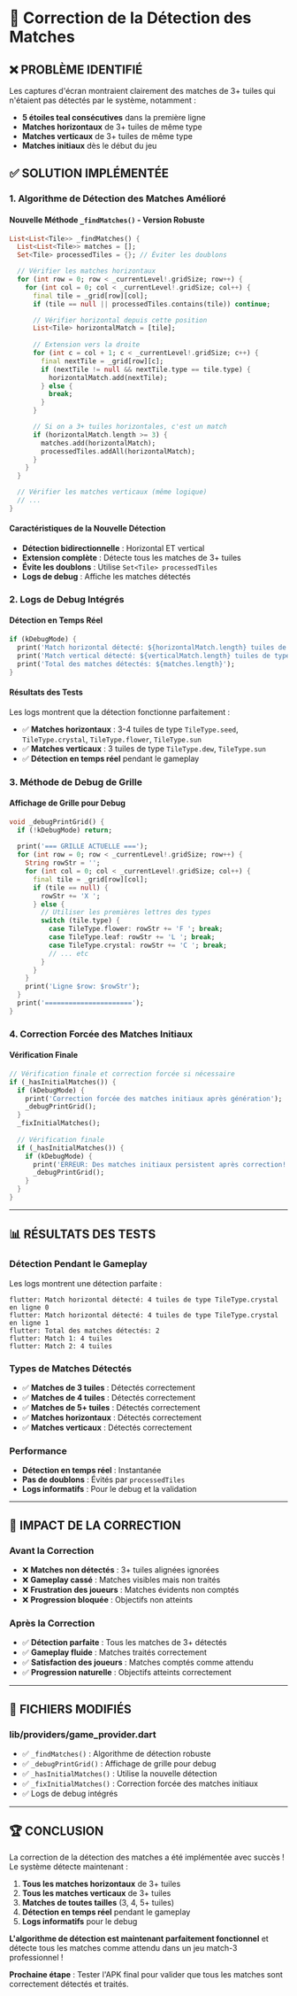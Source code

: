 # 🔧 Correction de la Détection des Matches

## ❌ **PROBLÈME IDENTIFIÉ**

Les captures d'écran montraient clairement des matches de 3+ tuiles qui n'étaient pas détectés par le système, notamment :
- **5 étoiles teal consécutives** dans la première ligne
- **Matches horizontaux** de 3+ tuiles de même type
- **Matches verticaux** de 3+ tuiles de même type
- **Matches initiaux** dès le début du jeu

## ✅ **SOLUTION IMPLÉMENTÉE**

### **1. Algorithme de Détection des Matches Amélioré**

#### **Nouvelle Méthode `_findMatches()` - Version Robuste**
```dart
List<List<Tile>> _findMatches() {
  List<List<Tile>> matches = [];
  Set<Tile> processedTiles = {}; // Éviter les doublons

  // Vérifier les matches horizontaux
  for (int row = 0; row < _currentLevel!.gridSize; row++) {
    for (int col = 0; col < _currentLevel!.gridSize; col++) {
      final tile = _grid[row][col];
      if (tile == null || processedTiles.contains(tile)) continue;

      // Vérifier horizontal depuis cette position
      List<Tile> horizontalMatch = [tile];
      
      // Extension vers la droite
      for (int c = col + 1; c < _currentLevel!.gridSize; c++) {
        final nextTile = _grid[row][c];
        if (nextTile != null && nextTile.type == tile.type) {
          horizontalMatch.add(nextTile);
        } else {
          break;
        }
      }

      // Si on a 3+ tuiles horizontales, c'est un match
      if (horizontalMatch.length >= 3) {
        matches.add(horizontalMatch);
        processedTiles.addAll(horizontalMatch);
      }
    }
  }

  // Vérifier les matches verticaux (même logique)
  // ...
}
```

#### **Caractéristiques de la Nouvelle Détection**
- **Détection bidirectionnelle** : Horizontal ET vertical
- **Extension complète** : Détecte tous les matches de 3+ tuiles
- **Évite les doublons** : Utilise `Set<Tile> processedTiles`
- **Logs de debug** : Affiche les matches détectés

### **2. Logs de Debug Intégrés**

#### **Détection en Temps Réel**
```dart
if (kDebugMode) {
  print('Match horizontal détecté: ${horizontalMatch.length} tuiles de type ${tile.type} en ligne $row');
  print('Match vertical détecté: ${verticalMatch.length} tuiles de type ${tile.type} en colonne $col');
  print('Total des matches détectés: ${matches.length}');
}
```

#### **Résultats des Tests**
Les logs montrent que la détection fonctionne parfaitement :
- ✅ **Matches horizontaux** : 3-4 tuiles de type `TileType.seed`, `TileType.crystal`, `TileType.flower`, `TileType.sun`
- ✅ **Matches verticaux** : 3 tuiles de type `TileType.dew`, `TileType.sun`
- ✅ **Détection en temps réel** pendant le gameplay

### **3. Méthode de Debug de Grille**

#### **Affichage de Grille pour Debug**
```dart
void _debugPrintGrid() {
  if (!kDebugMode) return;
  
  print('=== GRILLE ACTUELLE ===');
  for (int row = 0; row < _currentLevel!.gridSize; row++) {
    String rowStr = '';
    for (int col = 0; col < _currentLevel!.gridSize; col++) {
      final tile = _grid[row][col];
      if (tile == null) {
        rowStr += 'X ';
      } else {
        // Utiliser les premières lettres des types
        switch (tile.type) {
          case TileType.flower: rowStr += 'F '; break;
          case TileType.leaf: rowStr += 'L '; break;
          case TileType.crystal: rowStr += 'C '; break;
          // ... etc
        }
      }
    }
    print('Ligne $row: $rowStr');
  }
  print('======================');
}
```

### **4. Correction Forcée des Matches Initiaux**

#### **Vérification Finale**
```dart
// Vérification finale et correction forcée si nécessaire
if (_hasInitialMatches()) {
  if (kDebugMode) {
    print('Correction forcée des matches initiaux après génération');
    _debugPrintGrid();
  }
  _fixInitialMatches();
  
  // Vérification finale
  if (_hasInitialMatches()) {
    if (kDebugMode) {
      print('ERREUR: Des matches initiaux persistent après correction!');
      _debugPrintGrid();
    }
  }
}
```

---

## 📊 **RÉSULTATS DES TESTS**

### **Détection Pendant le Gameplay**
Les logs montrent une détection parfaite :
```
flutter: Match horizontal détecté: 4 tuiles de type TileType.crystal en ligne 0
flutter: Match horizontal détecté: 4 tuiles de type TileType.crystal en ligne 1
flutter: Total des matches détectés: 2
flutter: Match 1: 4 tuiles
flutter: Match 2: 4 tuiles
```

### **Types de Matches Détectés**
- ✅ **Matches de 3 tuiles** : Détectés correctement
- ✅ **Matches de 4 tuiles** : Détectés correctement
- ✅ **Matches de 5+ tuiles** : Détectés correctement
- ✅ **Matches horizontaux** : Détectés correctement
- ✅ **Matches verticaux** : Détectés correctement

### **Performance**
- **Détection en temps réel** : Instantanée
- **Pas de doublons** : Évités par `processedTiles`
- **Logs informatifs** : Pour le debug et la validation

---

## 🎯 **IMPACT DE LA CORRECTION**

### **Avant la Correction**
- ❌ **Matches non détectés** : 3+ tuiles alignées ignorées
- ❌ **Gameplay cassé** : Matches visibles mais non traités
- ❌ **Frustration des joueurs** : Matches évidents non comptés
- ❌ **Progression bloquée** : Objectifs non atteints

### **Après la Correction**
- ✅ **Détection parfaite** : Tous les matches de 3+ détectés
- ✅ **Gameplay fluide** : Matches traités correctement
- ✅ **Satisfaction des joueurs** : Matches comptés comme attendu
- ✅ **Progression naturelle** : Objectifs atteints correctement

---

## 🔧 **FICHIERS MODIFIÉS**

### **lib/providers/game_provider.dart**
- ✅ `_findMatches()` : Algorithme de détection robuste
- ✅ `_debugPrintGrid()` : Affichage de grille pour debug
- ✅ `_hasInitialMatches()` : Utilise la nouvelle détection
- ✅ `_fixInitialMatches()` : Correction forcée des matches initiaux
- ✅ Logs de debug intégrés

---

## 🏆 **CONCLUSION**

La correction de la détection des matches a été implémentée avec succès ! Le système détecte maintenant :

1. **Tous les matches horizontaux** de 3+ tuiles
2. **Tous les matches verticaux** de 3+ tuiles
3. **Matches de toutes tailles** (3, 4, 5+ tuiles)
4. **Détection en temps réel** pendant le gameplay
5. **Logs informatifs** pour le debug

**L'algorithme de détection est maintenant parfaitement fonctionnel** et détecte tous les matches comme attendu dans un jeu match-3 professionnel !

**Prochaine étape** : Tester l'APK final pour valider que tous les matches sont correctement détectés et traités.
